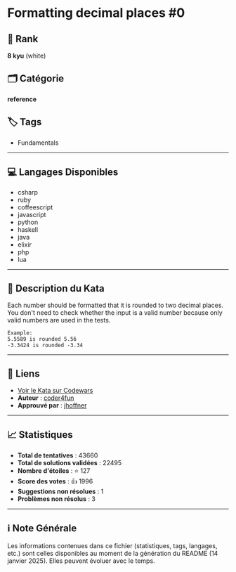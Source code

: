# Formatting decimal places #0

## 🏅 Rank
**8 kyu** (white)

## 🗂️ Catégorie
**reference**

## 🏷️ Tags
- Fundamentals

---

## 💻 Langages Disponibles
- csharp
- ruby
- coffeescript
- javascript
- python
- haskell
- java
- elixir
- php
- lua

---

## 📜 Description du Kata

Each number should be formatted that it is rounded to two decimal places. You don't need to check whether the input is a valid number because only valid numbers are used in the tests.
```
Example:    
5.5589 is rounded 5.56   
-3.3424 is rounded -3.34
```

---

## 🔗 Liens
- [Voir le Kata sur Codewars](https://www.codewars.com/kata/5641a03210e973055a00000d)
- **Auteur** : [coder4fun](https://www.codewars.com/users/coder4fun)
- **Approuvé par** : [jhoffner](https://www.codewars.com/users/jhoffner)

---

## 📈 Statistiques
- **Total de tentatives** : 43660
- **Total de solutions validées** : 22495
- **Nombre d'étoiles** : ⭐ 127
- **Score des votes** : 👍 1996
- **Suggestions non résolues** : 1
- **Problèmes non résolus** : 3

---

## ℹ️ Note Générale
Les informations contenues dans ce fichier (statistiques, tags, langages, etc.) sont celles disponibles au moment de la génération du README (14 janvier 2025). Elles peuvent évoluer avec le temps.
